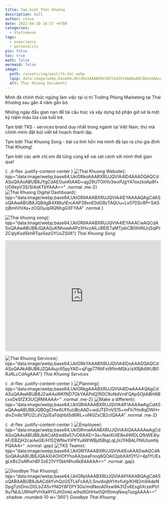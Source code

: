 ```yaml
---
title: Tạm biệt Thái Khương
description: null
author: steve
date: 2022-04-30 16:57 +0700
categories:
  - Vietnamese
tags:
  - experience
  - personality
pin: false
toc: true
math: false
mermaid: false
image:
  path: /assets/img/post/tk-doc.webp
  lqip: data:image/webp;base64,UklGRnIAAABXRUJQVlA4IGYAAADwAQCdASoQAAsABUB8JbACdAEKD0HjnIAAy02lldPtTJ8PpH4GW58wI6mb4k7KCB3IgwFFHyLnQeJ3mwnjqpZeWmjdsLcXsdPBrC+hgl0neZKeOa7fgCD7T2jNS3yCXyzbKRUAAAA=
  alt: Thai Khuong Documents
---
```

Mình đã chính thức ngừng làm việc tại vị trí Trưởng Phòng Marketing tại Thái Khương sau gần 4 năm gắn bó.

Những ngày đầu gian nan để tái cấu trúc và xây dựng bộ phận giờ sẽ là một kỷ niệm  máu lửa của tuổi trẻ.

Tạm biệt TKS - services brand duy nhất trong ngành tại Việt Nam, thứ mà chính mình đặt bút viết kế hoạch thành lập.

Tạm biệt Thai Khuong Song - bài ca linh hồn mà mình đã tạo ra cho gia đình Thái Khương!

Tạm biệt các anh chị em đã từng cùng kề vai sát cánh với mình thời gian qua!

{: .d-flex .justify-content-center }
![Thai Khuong Website](/assets/img/post/tk-web.webp "Thai Khuong website"){: lqip="data:image/webp;base64,UklGRkoAAABXRUJQVlA4ID4AAADQAQCdASoQAAoABUB8JYgCdAEOunKtAAD+qg29UTGhYo3wxPJgY47oxzloiAp8f+UO9epV3S/SI4sKTbYAAA==" .normal .me-2}
![Thai Khuong Digital Dashboard](/assets/img/post/tk-data.webp "Thai Khuong Digital Dashboard"){: lqip="data:image/webp;base64,UklGRlIAAABXRUJQVlA4IEYAAAAQAgCdASoQAAwABUB8JQBdgB4XMu/IErcAAP38xnE0dG8cTAQUu+Lx07DSc8P+SASzjBmIVhIXa+zOQ0yJpRQNhgGXFYAA" .normal }


![Thai khuong song](/assets/img/site/thai-khuong-song.webp "Thai Khuong Song"){: lqip="data:image/webp;base64,UklGRlIAAABXRUJQVlA4IEYAAACwAQCdASoQAAwABUB8JQAAQuKNhowAAPzXHvzAILcBEIETaMTjsbCB0lhINUrjSqlPrZCqlyKsd5khRTqo5ezGYUxZSlIA"} _Thai Khuong Song_
<iframe width="100%" height="360" scrolling="no" frameborder="no" allow="autoplay" src="https://w.soundcloud.com/player/?url=https%3A//api.soundcloud.com/playlists/1063996978&color=%23ff5500&auto_play=false&hide_related=false&show_comments=false&show_user=true&show_reposts=false&show_teaser=true"></iframe>

![Thai Khuong Services](/assets/img/post/tks.webp "Thai Khuong Services"){: lqip="data:image/webp;base64,UklGRkYAAABXRUJQVlA4IDoAAADQAQCdASoQAAkABUB8JZQAAujc65pyYAD+sjFgpT7INiFxt9fImMSkz/aXRj8dWUB0RJALcCdAgAAA"} _Thai Khuong Services_

{: .d-flex .justify-content-center }
![Planning](/assets/img/site/stk-planning.webp "Kế hoạch thành lập Thái Khương Service"){: lqip="data:image/webp;base64,UklGRkgAAABXRUJQVlA4IDwAAAAQAgCdASoQAAwABUB8JZwAAsWKfND7GkYAAPdQ1fI0C9oNdVmFQApSOjtABHABcxxDeSfZX3UCjRMAAAA=" .normal .me-2}
![Make a different](/assets/img/site/design-tks-uniform.webp "Đồng phục của đội TKS được chính tay mình thiết kế và chọn chất liệu"){: lqip="data:image/webp;base64,UklGRl4AAABXRUJQVlA4IFIAAAAwAgCdASoQAAwABUB8JQBOgCHw6UfXuUBcAAD+wdJTEFnVS15+mFh7Ho8qDWH+divZm8c1IPUZLdV2p/EaTdqhbISd6RlL+of40ZsCB2clQAAA" .normal .me-2}

{: .d-flex .justify-content-center }
![Employee](/assets/img/site/tks-employee.webp "Mỗi đồng nghiệp đều là anh em"){: lqip="data:image/webp;base64,UklGRmwAAABXRUJQVlA4IGAAAAAwAgCdASoQAAsABUB8JbACdAEed9a57vO6AAD+3a+NwiXUIE8e4WIDLQfbWE4lynF/EBZjH2caiAeGErH1S2WNwYiPlfYuAWWBjd5BigLqLjVJYABALPNlUlumfqPQAAA=" .normal .gap}
![TKS Teams](/assets/img/post/tks-workshop.webp "Xưởng dịch vụ"){: lqip="data:image/webp;base64,UklGRlYAAABXRUJQVlA4IEoAAADwAQCdASoQAAsABUB8JQAAXI4OHOfYhoAA/peaFnnq8QOA02pbXAfOYU+4p1YUEsgLkBzZisMhxhBF2oE21VY5bkf4hu6kB4AAAA==" .normal .gap}

![Goodbye Thai Khuong](/assets/img/post/at-tk.webp "Goodbye Thai Khuong"){: lqip="data:image/webp;base64,UklGRpIAAABXRUJQVlA4IIYAAABQAgCdASoQABAABUB8JbACdAYvhQzGSTLkFcAA/LSnvdiojbYHtvfutg/KH82m9AdeNDpgTztiDmcD0LbZ45vYNQY8FDfY3Gs/mdNeoA0tsw9A31Zv6EsgIiXrzeiPt/l9u7MJLURHePVHXa9YGJH2mkLw9sdIGHHw0QH5tmqNwqTszgAAAA==" .shadow .rounded-10 w='360'} _Goodbye Thai Khuong_
